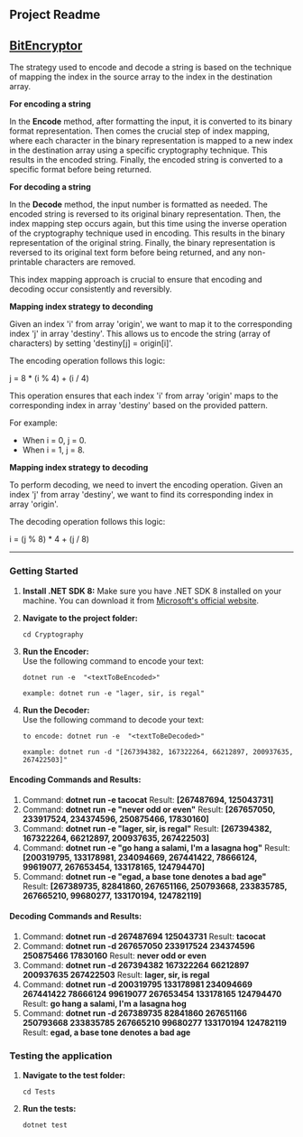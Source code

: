 ## Project Readme

## [**BitEncryptor**](https://github.com/maffalcao/BitEncryptor)

The strategy used to encode and decode a string is based on the technique of mapping the index in the source array to the index in the destination array.

  
**For encoding a string**

In the **Encode** method, after formatting the input, it is converted to its binary format representation. Then comes the crucial step of index mapping, where each character in the binary representation is mapped to a new index in the destination array using a specific cryptography technique. This results in the encoded string. Finally, the encoded string is converted to a specific format before being returned.

**For decoding a string**

In the **Decode** method, the input number is formatted as needed. The encoded string is reversed to its original binary representation. Then, the index mapping step occurs again, but this time using the inverse operation of the cryptography technique used in encoding. This results in the binary representation of the original string. Finally, the binary representation is reversed to its original text form before being returned, and any non-printable characters are removed.

This index mapping approach is crucial to ensure that encoding and decoding occur consistently and reversibly.

**Mapping index strategy to deconding**

Given an index 'i' from array 'origin', we want to map it to the corresponding index 'j' in array 'destiny'. This allows us to encode the string (array of characters) by setting 'destiny\[j\] = origin\[i\]'.

The encoding operation follows this logic:

j = 8 \* (i % 4) + (i / 4)

This operation ensures that each index 'i' from array 'origin' maps to the corresponding index in array 'destiny' based on the provided pattern.

For example:

*   When i = 0, j = 0.
*   When i = 1, j = 8.

**Mapping index strategy to decoding**

To perform decoding, we need to invert the encoding operation. Given an index 'j' from array 'destiny', we want to find its corresponding index in array 'origin'.

The decoding operation follows this logic:

i = (j % 8) \* 4 + (j / 8)

---

### Getting Started

1.  **Install .NET SDK 8:** Make sure you have .NET SDK 8 installed on your machine. You can download it from [Microsoft's official website](https://dotnet.microsoft.com/download/dotnet/8.0).
2.  **Navigate to the project folder:**
    
    ```plaintext
    cd Cryptography
    ```
    
3.  **Run the Encoder:**  
    Use the following command to encode your text:
    
    ```plaintext
    dotnet run -e  "<textToBeEncoded>"
    
    example: dotnet run -e "lager, sir, is regal"
    ```
    
4.  **Run the Decoder:**  
    Use the following command to decode your text:
    
    ```plaintext
    to encode: dotnet run -e  "<textToBeDecoded>"
    
    example: dotnet run -d "[267394382, 167322264, 66212897, 200937635, 267422503]"
    ```
    

#### **Encoding Commands and Results:**

1.  Command: **dotnet run -e tacocat** Result: **\[267487694, 125043731\]**
2.  Command: **dotnet run -e "never odd or even"** Result: **\[267657050, 233917524, 234374596, 250875466, 17830160\]**
3.  Command: **dotnet run -e "lager, sir, is regal"** Result: **\[267394382, 167322264, 66212897, 200937635, 267422503\]**
4.  Command: **dotnet run -e "go hang a salami, I'm a lasagna hog"** Result: **\[200319795, 133178981, 234094669, 267441422, 78666124, 99619077, 267653454, 133178165, 124794470\]**
5.  Command: **dotnet run -e "egad, a base tone denotes a bad age"** Result: **\[267389735, 82841860, 267651166, 250793668, 233835785, 267665210, 99680277, 133170194, 124782119\]**

#### **Decoding Commands and Results:**

1.  Command: **dotnet run -d 267487694 125043731** Result: **tacocat**
2.  Command: **dotnet run -d 267657050 233917524 234374596 250875466 17830160** Result: **never odd or even**
3.  Command: **dotnet run -d 267394382 167322264 66212897 200937635 267422503** Result: **lager, sir, is regal**
4.  Command: **dotnet run -d 200319795 133178981 234094669 267441422 78666124 99619077 267653454 133178165 124794470** Result: **go hang a salami, I'm a lasagna hog**
5.  Command: **dotnet run -d 267389735 82841860 267651166 250793668 233835785 267665210 99680277 133170194 124782119** Result: **egad, a base tone denotes a bad age**

### **Testing the application**

1.  **Navigate to the test folder:**
    
    ```plaintext
    cd Tests
    ```
    
2.  **Run the tests:**
    
    ```plaintext
    dotnet test
    ```